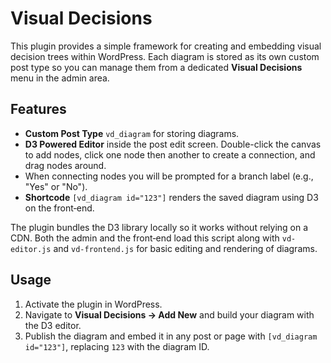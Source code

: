 # Visual Decisions

This plugin provides a simple framework for creating and embedding visual decision trees within WordPress. Each diagram is stored as its own custom post type so you can manage them from a dedicated **Visual Decisions** menu in the admin area.

## Features

- **Custom Post Type** `vd_diagram` for storing diagrams.
- **D3 Powered Editor** inside the post edit screen. Double-click the canvas to add nodes, click one node then another to create a connection, and drag nodes around.
- When connecting nodes you will be prompted for a branch label (e.g., "Yes" or "No").
- **Shortcode** `[vd_diagram id="123"]` renders the saved diagram using D3 on the front‑end.

The plugin bundles the D3 library locally so it works without relying on a CDN. Both the admin and the front‑end load this script along with `vd-editor.js` and `vd-frontend.js` for basic editing and rendering of diagrams.

## Usage

1. Activate the plugin in WordPress.
2. Navigate to **Visual Decisions → Add New** and build your diagram with the D3 editor.
3. Publish the diagram and embed it in any post or page with `[vd_diagram id="123"]`, replacing `123` with the diagram ID.
